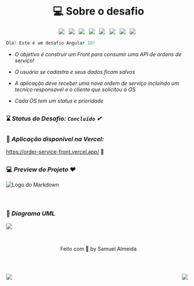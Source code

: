 <h1 align="center"> 💻 Sobre o desafio </h1> 

<p align="center">
<img src="https://img.shields.io/badge/HTML%20-%23F7DF1E.svg?&style=for-the-badge&color=E34F26" />&nbsp;&nbsp;
<img src="https://img.shields.io/badge/css%20-%23F7DF1E.svg?&style=for-the-badge&color=5BA8EE" />&nbsp;&nbsp;
<img src="https://img.shields.io/badge/JavaScript%20-%23F7DF1E.svg?&style=for-the-badge&color=F7DF1E" />&nbsp;&nbsp;
<img src="https://img.shields.io/badge/Angular%20-%23F7DF1E.svg?&style=for-the-badge&color=DD0031" />&nbsp;&nbsp;
<img src="https://img.shields.io/badge/Bootstrap%20-%23F7DF1E.svg?&style=for-the-badge&color=7044A3" />&nbsp;&nbsp;
<img src="https://img.shields.io/badge/Java%20-%23F7DF1E.svg?&style=for-the-badge&color=F7DF1E" />&nbsp;&nbsp;
<img src="https://img.shields.io/badge/Git flow%20-%23F7DF1E.svg?&style=for-the-badge&color=000" />&nbsp;&nbsp;
  <img src="https://img.shields.io/badge/Heroku %20-%23F7DF1E.svg?&style=for-the-badge&color=E34F26" />&nbsp;&nbsp;
</p>

```php 
Olá! Este é um desafio Angular 10!
```

<i>
    
 * O objetivo é construir um Front para consumir uma API de ordens de serviço!

 * O usuário se cadastra e seus dados ficam salvos

 * A aplicação deve receber uma nova ordem de serviço incluindo um tecnico responsavel e o cliente que solicitou a OS

 * Cada OS tem um status e prioridade

</i>

##

### ⌛ <i>Status do Desafio: **`Concluido`** ✔</i>
 
##

### 🥇 <i>Aplicação disponivel na Vercel:</i>

https://order-service-front.vercel.app/   🚀

##

### 💻 <i> Preview do Projeto ❤️ </i>

![Logo do Markdown](https://github.com/ValdirCezar/ValdirCezar.github.io/blob/master/src/assets/img/gif1.gif?raw=true)

<br>

##

### 🎯 <i>Diagrama UML</i>
<img align="center" src="https://github.com/samuelalmeida95/serviceOrder-api/blob/main/diagrama.png"></img>

<br>

<p align="center">Feito com 💚 by Samuel Almeida</p>

<br>

##

<div align="right">
  <img src="https://img.shields.io/badge/Spring-6DB33F?style=for-the-badge&logo=spring&logoColor=white" align="left"/>&nbsp;&nbsp;
    <img src="https://img.shields.io/badge/Angular%20-%23F7DF1E.svg?&style=for-the-badge&color=DD0031" align="rigth"/>&nbsp;&nbsp;
</div>

